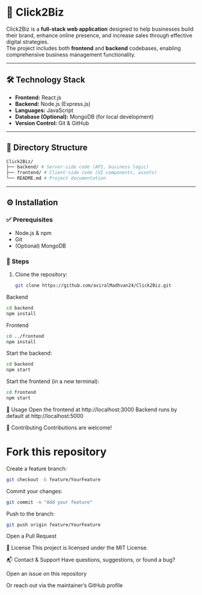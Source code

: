 # 🚀 Click2Biz

Click2Biz is a **full-stack web application** designed to help businesses build their brand, enhance online presence, and increase sales through effective digital strategies.  
The project includes both **frontend** and **backend** codebases, enabling comprehensive business management functionality.

---

## 🛠 Technology Stack
- **Frontend:** React.js  
- **Backend:** Node.js (Express.js)  
- **Languages:** JavaScript
- **Database (Optional):** MongoDB (for local development)  
- **Version Control:** Git & GitHub  

---

## 📂 Directory Structure
```bash
Click2Biz/
├── backend/ # Server-side code (API, business logic)
├── frontend/ # Client-side code (UI components, assets)
└── README.md # Project documentation
```
---

## ⚙️ Installation

### ✅ Prerequisites
- Node.js & npm  
- Git  
- (Optional) MongoDB  

### 🔽 Steps
1. Clone the repository:
   ```bash
   git clone https://github.com/aviralMadhvan24/Click2Biz.git

Backend
```bash
cd backend
npm install
```

Frontend
```bash
cd ../frontend
npm install
```

Start the backend:
```bash
cd backend
npm start
```

Start the frontend (in a new terminal):
```bash
cd frontend
npm start
```

🚀 Usage
Open the frontend at http://localhost:3000
Backend runs by default at http://localhost:5000

🤝 Contributing
Contributions are welcome!

# Fork this repository

Create a feature branch:
```bash
git checkout -b feature/YourFeature
```

Commit your changes:
```bash
git commit -m "Add your feature"
```

Push to the branch:
```bash
git push origin feature/YourFeature
```

Open a Pull Request

📜 License
This project is licensed under the MIT License.

📬 Contact & Support
Have questions, suggestions, or found a bug?

Open an issue on this repository

Or reach out via the maintainer’s GitHub profile

